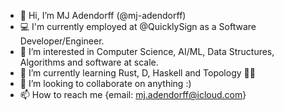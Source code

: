 - 👋 Hi, I’m MJ Adendorff (@mj-adendorff)
- 💻 I'm currently employed at @QuicklySign as a Software Developer/Engineer.
- 👀 I’m interested in Computer Science, AI/ML, Data Structures, Algorithms and software at scale.
- 🌱 I’m currently learning Rust, D, Haskell and Topology 😵‍💫
- 💞️ I’m looking to collaborate on anything :)
- 📫 How to reach me {email: mj.adendorff@icloud.com}

<!---
mj-adendorff/mj-adendorff is a ✨ special ✨ repository because its `README.md` (this file) appears on your GitHub profile.
You can click the Preview link to take a look at your changes.
--->
